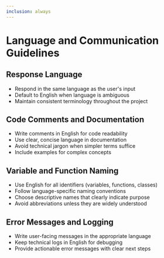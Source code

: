 ```yaml
---
inclusion: always
---
```


# Language and Communication Guidelines

## Response Language
- Respond in the same language as the user's input
- Default to English when language is ambiguous
- Maintain consistent terminology throughout the project

## Code Comments and Documentation
- Write comments in English for code readability
- Use clear, concise language in documentation
- Avoid technical jargon when simpler terms suffice
- Include examples for complex concepts

## Variable and Function Naming
- Use English for all identifiers (variables, functions, classes)
- Follow language-specific naming conventions
- Choose descriptive names that clearly indicate purpose
- Avoid abbreviations unless they are widely understood

## Error Messages and Logging
- Write user-facing messages in the appropriate language
- Keep technical logs in English for debugging
- Provide actionable error messages with clear next steps
